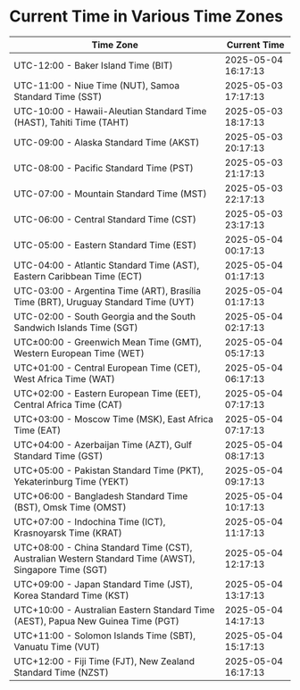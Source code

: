 # Current Time in Various Time Zones

| Time Zone | Current Time |
|-----------|--------------|
| UTC-12:00 - Baker Island Time (BIT) | 2025-05-04 16:17:13 |
| UTC-11:00 - Niue Time (NUT), Samoa Standard Time (SST) | 2025-05-03 17:17:13 |
| UTC-10:00 - Hawaii-Aleutian Standard Time (HAST), Tahiti Time (TAHT) | 2025-05-03 18:17:13 |
| UTC-09:00 - Alaska Standard Time (AKST) | 2025-05-03 20:17:13 |
| UTC-08:00 - Pacific Standard Time (PST) | 2025-05-03 21:17:13 |
| UTC-07:00 - Mountain Standard Time (MST) | 2025-05-03 22:17:13 |
| UTC-06:00 - Central Standard Time (CST) | 2025-05-03 23:17:13 |
| UTC-05:00 - Eastern Standard Time (EST) | 2025-05-04 00:17:13 |
| UTC-04:00 - Atlantic Standard Time (AST), Eastern Caribbean Time (ECT) | 2025-05-04 01:17:13 |
| UTC-03:00 - Argentina Time (ART), Brasília Time (BRT), Uruguay Standard Time (UYT) | 2025-05-04 01:17:13 |
| UTC-02:00 - South Georgia and the South Sandwich Islands Time (SGT) | 2025-05-04 02:17:13 |
| UTC±00:00 - Greenwich Mean Time (GMT), Western European Time (WET) | 2025-05-04 05:17:13 |
| UTC+01:00 - Central European Time (CET), West Africa Time (WAT) | 2025-05-04 06:17:13 |
| UTC+02:00 - Eastern European Time (EET), Central Africa Time (CAT) | 2025-05-04 07:17:13 |
| UTC+03:00 - Moscow Time (MSK), East Africa Time (EAT) | 2025-05-04 07:17:13 |
| UTC+04:00 - Azerbaijan Time (AZT), Gulf Standard Time (GST) | 2025-05-04 08:17:13 |
| UTC+05:00 - Pakistan Standard Time (PKT), Yekaterinburg Time (YEKT) | 2025-05-04 09:17:13 |
| UTC+06:00 - Bangladesh Standard Time (BST), Omsk Time (OMST) | 2025-05-04 10:17:13 |
| UTC+07:00 - Indochina Time (ICT), Krasnoyarsk Time (KRAT) | 2025-05-04 11:17:13 |
| UTC+08:00 - China Standard Time (CST), Australian Western Standard Time (AWST), Singapore Time (SGT) | 2025-05-04 12:17:13 |
| UTC+09:00 - Japan Standard Time (JST), Korea Standard Time (KST) | 2025-05-04 13:17:13 |
| UTC+10:00 - Australian Eastern Standard Time (AEST), Papua New Guinea Time (PGT) | 2025-05-04 14:17:13 |
| UTC+11:00 - Solomon Islands Time (SBT), Vanuatu Time (VUT) | 2025-05-04 15:17:13 |
| UTC+12:00 - Fiji Time (FJT), New Zealand Standard Time (NZST) | 2025-05-04 16:17:13 |
